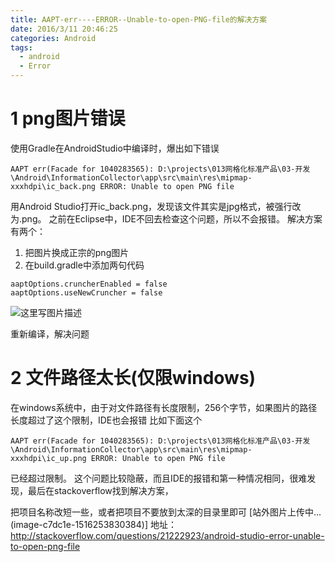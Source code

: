 ```yaml
---
title: AAPT-err----ERROR--Unable-to-open-PNG-file的解决方案
date: 2016/3/11 20:46:25
categories: Android
tags:
  - android
  - Error
---
```

# 1 png图片错误
使用Gradle在AndroidStudio中编译时，爆出如下错误

```
AAPT err(Facade for 1040283565): D:\projects\013网格化标准产品\03-开发\Android\InformationCollector\app\src\main\res\mipmap-xxxhdpi\ic_back.png ERROR: Unable to open PNG file
```
<!--more-->
用Android Studio打开ic_back.png，发现该文件其实是jpg格式，被强行改为.png。
之前在Eclipse中，IDE不回去检查这个问题，所以不会报错。
解决方案有两个：

 1. 把图片换成正宗的png图片
 2. 在build.gradle中添加两句代码

```
aaptOptions.cruncherEnabled = false
aaptOptions.useNewCruncher = false
```
![这里写图片描述](http://upload-images.jianshu.io/upload_images/3161942-23546ba82c3ed4f9?imageMogr2/auto-orient/strip%7CimageView2/2/w/1240)

重新编译，解决问题


# 2 文件路径太长(仅限windows)
在windows系统中，由于对文件路径有长度限制，256个字节，如果图片的路径长度超过了这个限制，IDE也会报错
比如下面这个

```
AAPT err(Facade for 1040283565): D:\projects\013网格化标准产品\03-开发\Android\InformationCollector\app\src\main\res\mipmap-xxxhdpi\ic_up.png ERROR: Unable to open PNG file
```
已经超过限制。
这个问题比较隐蔽，而且IDE的报错和第一种情况相同，很难发现，最后在stackoverflow找到解决方案，

把项目名称改短一些，或者把项目不要放到太深的目录里即可
[站外图片上传中...(image-c7dc1e-1516253830384)]
地址：http://stackoverflow.com/questions/21222923/android-studio-error-unable-to-open-png-file
